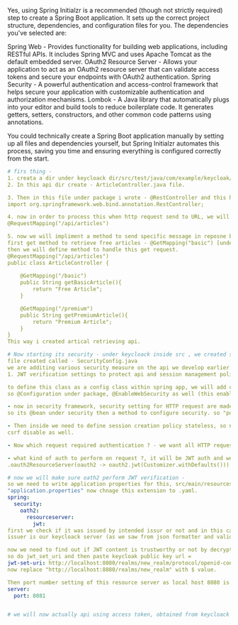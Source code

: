Yes, using Spring Initialzr is a recommended (though not strictly required) step to create a Spring Boot application. It sets up the correct project structure, dependencies, and configuration files for you.
The dependencies you've selected are:

Spring Web - Provides functionality for building web applications, including RESTful APIs. It includes Spring MVC and uses Apache Tomcat as the default embedded server.
OAuth2 Resource Server - Allows your application to act as an OAuth2 resource server that can validate access tokens and secure your endpoints with OAuth2 authentication.
Spring Security - A powerful authentication and access-control framework that helps secure your application with customizable authentication and authorization mechanisms.
Lombok - A Java library that automatically plugs into your editor and build tools to reduce boilerplate code. It generates getters, setters, constructors, and other common code patterns using annotations.

You could technically create a Spring Boot application manually by setting up all files and dependencies yourself, but Spring Initialzr automates this process, saving you time and ensuring everything is configured correctly from the start.
```yml
# firs thing - 
1. creata a dir under keycloack dir/src/test/java/com/example/keycloak/create a dir called api.
2. In this api dir create - ArticleController.java file.

3. Then in this file under package i wrote - @RestController and this has imported - 
import org.springframework.web.bind.annotation.RestController;

4. now in order to process this when http request send to URL, we will add requestmapping annotation under the last one, then added api part - 
@RequestMapping("/api/articles")

5. now we will impliment a method to send specific message in reposne based on the request send by client.
first get method to retrieve free articles - @GetMapping("basic") [under public class].
then we will define method to handle this get request.
@RequestMapping("/api/articles")
public class ArticleController {
    
    @GetMapping("/basic")
    public String getBasicArticle(){
        return "Free Article";
    }

    @GetMapping("/premium")
    public String getPremiumArticle(){
        return "Premium Article";
    }
}
This way i created artical retrieving api.

# Now starting its security - under keycloack inside src , we created security dir - 
file created called - SecurityConfig.java
we are additing various security measure on the api we develop earlier such as - 
1. JWT verification settings to protect api and session management policies.

to define this class as a config class within spring app, we will add config annotation.
so @Configuration under package, @EnableWebSecurity as well (this enable customize setting and enable security).

- now in security framework, security setting for HTTP request are made through security filter chain class. we need to add Bean annotation to register the object of this class and apply security settings to the entite spring app.
so its @bean under security then a method to configure security. so "public SecurityFilterChain" under Bean.

- Then inside we need to define session creation policy stateless, so no session but rather token.
csrf disable as well.

- Now which request required authentication ? - we want all HTTP request to api need auth. this prevent un authorise user to access paid material =  .authorizeHttpRequests(auth -> auth.anyRequest().authenticated())

- what kind of auth to perform on request ?, it will be JWT auth and we will use oauth2 server to perfrom this. to perform general security setting for JWT (verfyig the issuer and verifying the signature) = 
.oauth2ResourceServer(oauth2 -> oauth2.jwt(Customizer.withDefaults()))

# now we will make sure oath2 perform JWT verification - 
so we need to write application properties for this, src/main/resources then 
"application.properties" now chnage this extension to .yaml.
spring:
  security:
    oath2:
      resourceserver:
        jwt:
first we check if it was issued by intended issur or not and in this case its keycloack server.
issuer is our keycloack server (as we saw from json formatter and validator) = http://localhost:8080/realms/new_realm

now we need to find out if JWT content is trustworthy or not by decrypting and then verifying signature crated by keycloack private key using public by resource server side.
so do jwt_set_uri and then paste keycloak public key url = 
jwt-set-uri: http://localhost:8080/realms/new_realm/protocol/openid-connect/certs
now replace "http://localhost:8080/realms/new_realm" with $ value.

Then port number setting of this resource server as local host 8080 is already used by keycloack server. 
server:
  port: 8081


# we will now actually api using access token, obtained from keycloack to verify if previous config is effective or not.



